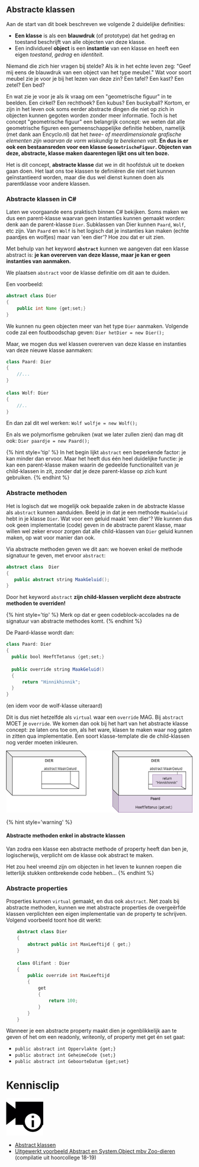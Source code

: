 ## Abstracte klassen

Aan de start van dit boek beschreven we volgende 2 duidelijke definities:
* **Een klasse** is als een **blauwdruk** (of prototype) dat het gedrag en toestand beschrijft van alle objecten van deze klasse.
* Een individueel **object** is een **instantie** van een klasse en heeft een eigen *toestand*, *gedrag* en *identiteit*.

Niemand die zich hier vragen bij stelde? Als ik in het echte leven zeg: "Geef mij eens de blauwdruk van een object van het type meubel." Wat voor soort meubel zie je voor je bij het lezen van deze zin? Een tafel? Een kast? Een zetel? Een bed? 

En wat zie je voor je als ik vraag om een "geometrische figuur" in te beelden. Een cirkel? Een rechthoek? Een kubus? Een buckyball? Kortom, er zijn in het leven ook soms eerder abstracte dingen die niet op zich in objecten kunnen gegoten worden zonder meer informatie. Toch is het concept "geometrische figuur" een belangrijk concept: we weten dat alle geometrische figuren een gemeenschappelijke definitie hebben, namelijk (met dank aan Encyclo.nl) dat het *twee- of meerdimensionale grafische elementen zijn waarvan de vorm wiskundig te berekenen valt.* **En dus is er ook een bestaansreden voor een klasse ``GeometrischeFiguur``. Objecten van deze, abstracte, klasse maken daarentegen lijkt ons uit ten boze.**

Het is dit concept, **abstracte klasse** dat we in dit hoofdstuk uit te doeken gaan doen. Het laat ons toe klassen te definiëren die niet niet kunnen geïnstantieerd worden, maar die dus wel dienst kunnen doen als parentklasse voor andere klassen.


### Abstracte klassen in C#

Laten we voorgaande eens praktisch binnen C# bekijken. Soms maken we dus een parent-klasse waarvan geen instanties kunnen gemaakt worden: denk aan de parent-klasse ``Dier``. Subklassen van Dier kunnen ``Paard``, ``Wolf``, etc zijn. Van ``Paard`` en ``Wolf`` is het logisch dat je instanties kan maken (echte paardjes en wolfjes) maar van 'een dier'? Hoe zou dat er uit zien.

Met behulp van het keyword **``abstract``** kunnen we aangeven dat een klasse abstract is: **je kan overerven van deze klasse, maar je kan er geen instanties van aanmaken.**

We plaatsen ``abstract`` voor de klasse definitie om dit aan te duiden.

Een voorbeeld:
```java
abstract class Dier
{
    public int Name {get;set;}
}
```

We kunnen nu geen objecten meer van het type ``Dier`` aanmaken. Volgende code zal een foutboodschap geven: ``Dier hetDier = new Dier();``

<!---{pagebreak} --->

Maar, we mogen dus wel klassen overerven van deze klasse en instanties van deze nieuwe klasse aanmaken:
```java
class Paard: Dier
{
    //...
}

class Wolf: Dier
{
    //..
}
```
En dan zal dit wel werken: ``Wolf wolfje = new Wolf();``

En als we polymorfisme gebruiken (wat we later zullen zien) dan mag dit ook: ``Dier paardje = new Paard();`` 

{% hint style='tip' %}
In het begin lijkt ``abstract`` een beperkende factor: je kan minder dan ervoor. Maar het heeft dus één heel duidelijke functie: je kan een parent-klasse maken waarin de gedeelde functionaliteit van je child-klassen in zit, zonder dat je deze parent-klasse op zich kunt gebruiken. 
{% endhint %}

### Abstracte methoden
Het is logisch dat we mogelijk ook bepaalde zaken in de abstracte klasse als ``abstract`` kunnen aanduiden. Beeld je in dat je een methode ``MaakGeluid`` hebt in je klasse ``Dier``. Wat voor een geluid maakt 'een dier'? We kunnen dus ook geen implementatie (code) geven in de abstracte parent klasse, maar willen wel zeker ervoor zorgen dat alle child-klassen van ``Dier`` geluid kunnen maken, op wat voor manier dan ook.

Via abstracte methoden geven we dit aan: we hoeven enkel de methode signatuur te geven, met ervoor ``abstract``:
```java
abstract class  Dier
{
   public abstract string MaakGeluid();
}
```

Door het keyword ``abstract`` **zijn child-klassen verplicht deze abstracte methoden te overriden!** 

{% hint style='tip' %}
Merk op dat er geen codeblock-accolades na de signatuur van abstracte methodes komt.
{% endhint %}

<!---{pagebreak} --->


De Paard-klasse wordt dan:
```java
class Paard: Dier
{
  public bool HeeftTetanus {get;set;}

  public override string MaakGeluid()
  { 
      return "Hinnikhinnik";
  }
}
```
(en idem voor de wolf-klasse uiteraard)

Dit is dus niet hetzelfde als ``virtual`` waar een ``override`` MAG. Bij ``abstract`` MOET je ``override``. We komen dan ook bij het hart van het abstracte klasse concept: ze laten ons toe om, als het ware, klasen te maken waar nog gaten in zitten qua implementatie. Een soort klasse-template die de child-klassen nog verder moeten inkleuren.

![](../assets/7_overerving/abstracttemplate.png)

{% hint style='warning' %}
#### Abstracte methoden enkel in abstracte klassen
Van zodra een klasse een abstracte methode of property heeft dan ben je, logischerwijs, verplicht om de klasse ook abstract te maken. 

Het zou heel vreemd zijn om objecten in het leven te kunnen roepen die letterlijk stukken ontbrekende code hebben...
{% endhint %}

<!---{pagebreak} --->


### Abstracte properties

Properties kunnen ``virtual`` gemaakt, en dus ook ``abstract``. Net zoals bij abstracte methoden, kunnen we met abstracte properties de overgeërfde klassen verplichten een eigen implementatie van de property te schrijven. Volgend voorbeeld toont hoe dit werkt:

```java
    abstract class Dier
    {
        abstract public int MaxLeeftijd { get;}
    }

    class Olifant : Dier
    {
        public override int MaxLeeftijd 
        {
            get 
            { 
                return 100; 
            }
        }
    }
```

Wanneer je een abstracte property maakt dien je ogenblikkelijk aan te geven of het om een readonly, writeonly, of property met get én set gaat:
* ``public abstract int Oppervlakte {get;}``
* ``public abstract int GeheimeCode {set;}``
* ``public abstract int GeboorteDatum {get;set}``

<!---NOBOOKSTART--->
# Kennisclip
![](../assets/infoclip.png)

* [Abstract klassen](https://ap.cloud.panopto.eu/Panopto/Pages/Viewer.aspx?id=b1b22106-87a6-4f6f-9437-acb100add8d5)
* [Uitgewerkt voorbeeld Abstract en System.Object mbv Zoo-dieren](https://ap.cloud.panopto.eu/Panopto/Pages/Viewer.aspx?id=e0c0f796-de77-4930-bcb6-ab8d00ce0c24) (compilatie uit hoorcollege 18-19)
<!---NOBOOKEND--->
